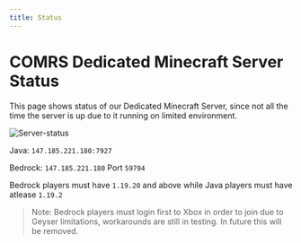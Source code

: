 ```yaml
---
title: Status
---
```


# COMRS Dedicated Minecraft Server Status
This page shows status of our Dedicated Minecraft Server, since not all the time the server is up due to it running on limited environment.

![Server-status](https://mcapi.us/server/image?ip=environment-o.craft.ply.gg&port=7927&theme=dark&title=)

Java: `147.185.221.180:7927`

Bedrock: `147.185.221.180` 
Port `59794`

Bedrock players must have `1.19.20` and above while Java players must have atlease `1.19.2`
> Note: Bedrock players must login first to Xbox in order to join due to Geyser limitations, workarounds are still in testing. In future this will be removed. 
